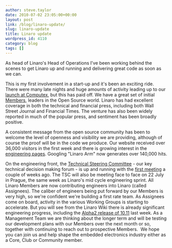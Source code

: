 ```yaml
---
author: steve.taylor
date: 2010-07-02 23:05:00+00:00
layout: post
link: /blog/linaro-update/
slug: linaro-update
title: Linaro update
wordpress_id: 4110
category: blog
tags: []
---
```


As head of Linaro's Head of Operations I've been working behind the scenes to get Linaro up and running and delivering great code as soon as we can.

This is my first involvement in a start-up and it's been an exciting ride. There were many late nights and huge amounts of activity leading up to our [launch at Computex](/news/watch-announcement-linaro-computex/), but this has paid off. We have a great set of initial [Members](/membership/), leaders in the Open Source world. Linaro has had excellent coverage in both the technical and financial press, including both Wall Street Journal and Financial Times. The venture has also been widely reported in much of the popular press, and sentiment has been broadly positive.

A consistent message from the open source community has been to welcome the level of openness and visibility we are providing, although of course the proof will be in the code we produce. Our website received over 36,000 visitors in the first week and there is growing interest in the [engineering pages](https://wiki-archive.linaro.org/FrontPage). Googling "Linaro Arm" now generates over 140,000 hits.

<!-- more -->

On the engineering front, the [Technical Steering Committee](https://wiki-archive.linaro.org/TSC) - our key technical decision making forum - is up and running with the [first meeting](https://wiki-archive.linaro.org/TSC/2010-06-23) a couple of weeks ago. The TSC will also be meeting face to face on 22 July in Prague, the same week as Linaro's mid cycle engineering sprint.
All Linaro Members are now contributing engineers into Linaro (called Assignees). The caliber of engineers being put forward by our Members is very high, so we're confident we're building a first rate team.
As Assignees come on board, activity in the various Working Groups is starting to accelerate. But you will see from the Linaro Wiki there is already significant engineering progress, including the [Alpha2 release of 10.11](https://wiki-archive.linaro.org/Releases/1011/Alpha2) last week.
As a Management Team we are thinking about the longer term and will be testing our development plans with our Members over the next month or so, together with continuing to reach out to prospective Members.  We hope you can join us and help shape the embedded electronics industry either as a Core, Club or Community member.
